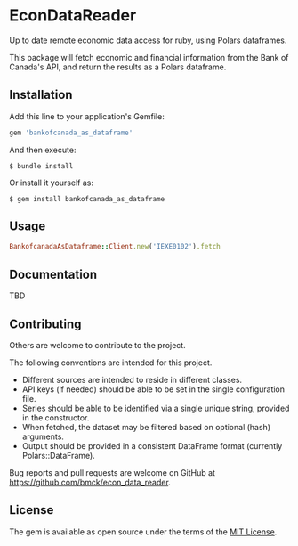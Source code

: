 # EconDataReader

Up to date remote economic data access for ruby, using Polars dataframes. 

This package will fetch economic and financial information from the Bank of Canada's API, and return the results as a Polars dataframe.

## Installation

Add this line to your application's Gemfile:

```ruby
gem 'bankofcanada_as_dataframe'
```

And then execute:

    $ bundle install

Or install it yourself as:

    $ gem install bankofcanada_as_dataframe


## Usage

``` ruby
BankofcanadaAsDataframe::Client.new('IEXE0102').fetch
```

## Documentation

TBD

## Contributing

Others are welcome to contribute to the project.

The following conventions are intended for this project.
 * Different sources are intended to reside in different classes.  
 * API keys (if needed) should be able to be set in the single configuration file.  
 * Series should be able to be identified via a single unique string, provided in the constructor.
 * When fetched, the dataset may be filtered based on optional (hash) arguments.
 * Output should be provided in a consistent DataFrame format (currently Polars::DataFrame).

Bug reports and pull requests are welcome on GitHub at https://github.com/bmck/econ_data_reader.


## License

The gem is available as open source under the terms of the [MIT License](https://opensource.org/licenses/MIT).
